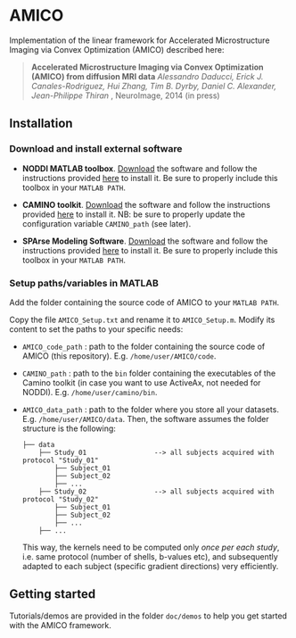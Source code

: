 # AMICO

Implementation of the linear framework for Accelerated Microstructure Imaging via Convex Optimization (AMICO) described here:

> **Accelerated Microstructure Imaging via Convex Optimization (AMICO) from diffusion MRI data**
>*Alessandro Daducci, Erick J. Canales-Rodriguez, Hui Zhang, Tim B. Dyrby, Daniel C. Alexander, Jean-Philippe Thiran*
>, NeuroImage, 2014 (in press)

## Installation

### Download and install external software

- **NODDI MATLAB toolbox**. [Download](http://mig.cs.ucl.ac.uk/index.php?n=Download.NODDI) the software and follow the instructions provided [here](http://mig.cs.ucl.ac.uk/index.php?n=Tutorial.NODDImatlab) to install it. Be sure to properly include this toolbox in your `MATLAB PATH`.

- **CAMINO toolkit**. [Download](http://cmic.cs.ucl.ac.uk/camino//index.php?n=Main.Download) the software and follow the instructions provided [here](http://cmic.cs.ucl.ac.uk/camino//index.php?n=Main.Installation) to install it. NB: be sure to properly update the configuration variable `CAMINO_path` (see later).

- **SPArse Modeling Software**. [Download](http://spams-devel.gforge.inria.fr/downloads.html) the software and follow the instructions provided [here](http://spams-devel.gforge.inria.fr/doc/html/doc_spams003.html) to install it. Be sure to properly include this toolbox in your `MATLAB PATH`.

### Setup paths/variables in MATLAB

Add the folder containing the source code of AMICO to your `MATLAB PATH`.

Copy the file `AMICO_Setup.txt` and rename it to `AMICO_Setup.m`. Modify its content to set the paths to your specific needs:

- `AMICO_code_path` : path to the folder containing the source code of AMICO (this repository). E.g. `/home/user/AMICO/code`.

- `CAMINO_path` : path to the `bin` folder containing the executables of the Camino toolkit (in case you want to use ActiveAx, not needed for NODDI). E.g. `/home/user/camino/bin`.

- `AMICO_data_path` : path to the folder where you store all your datasets. E.g. `/home/user/AMICO/data`. Then, the software assumes the folder structure is the following:
    ```
    ├── data
        ├── Study_01                 --> all subjects acquired with protocol "Study_01"
            ├── Subject_01
            ├── Subject_02
            ├── ...
        ├── Study_02                 --> all subjects acquired with protocol "Study_02"
            ├── Subject_01
            ├── Subject_02
            ├── ...
        ├── ...
    ```
  This way, the kernels need to be computed only *once per each study*, i.e. same protocol (number of shells, b-values etc), and subsequently adapted to each subject (specific gradient directions) very efficiently.


## Getting started

Tutorials/demos are provided in the folder `doc/demos` to help you get started with the AMICO framework.
